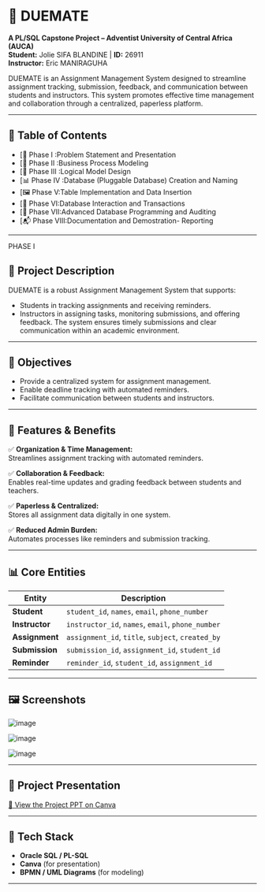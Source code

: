 # 📘 DUEMATE

**A PL/SQL Capstone Project – Adventist University of Central Africa (AUCA)**  
**Student:** Jolie SIFA BLANDINE | **ID:** 26911  
**Instructor:** Eric MANIRAGUHA

DUEMATE is an Assignment Management System designed to streamline assignment tracking, submission, feedback, and communication between students and instructors. This system promotes effective time management and collaboration through a centralized, paperless platform.

---

## 📑 Table of Contents

- [📌 Phase I :Problem Statement and Presentation
- [🎯 Phase II :Business Process Modeling 
- [🚀 Phase III :Logical Model Design
- [📊 Phase IV :Database (Pluggable Database) Creation and Naming
- [🖼️ Phase V:Table Implementation and Data Insertion
- [🔗 Phase VI:Database Interaction and Transactions
- [🧱 Phase VII:Advanced Database Programming and Auditing
- [📬 Phase VIII:Documentation and Demostration- Reporting

---
PHASE I

## 📌 Project Description

DUEMATE is a robust Assignment Management System that supports:
- Students in tracking assignments and receiving reminders.
- Instructors in assigning tasks, monitoring submissions, and offering feedback.
The system ensures timely submissions and clear communication within an academic environment.

---

## 🎯 Objectives

- Provide a centralized system for assignment management.
- Enable deadline tracking with automated reminders.
- Facilitate communication between students and instructors.

---

## 🚀 Features & Benefits

✅ **Organization & Time Management:**  
Streamlines assignment tracking with automated reminders.

✅ **Collaboration & Feedback:**  
Enables real-time updates and grading feedback between students and teachers.

✅ **Paperless & Centralized:**  
Stores all assignment data digitally in one system.

✅ **Reduced Admin Burden:**  
Automates processes like reminders and submission tracking.

---

## 📊 Core Entities

| Entity     | Description |
|------------|-------------|
| **Student**   | `student_id`, `names`, `email`, `phone_number` |
| **Instructor** | `instructor_id`, `names`, `email`, `phone_number` |
| **Assignment** | `assignment_id`, `title`, `subject`, `created_by` |
| **Submission** | `submission_id`, `assignment_id`, `student_id` |
| **Reminder**   | `reminder_id`, `student_id`, `assignment_id` |

---

## 🖼️ Screenshots

![image](https://github.com/user-attachments/assets/d6ebc9ba-1481-4253-882a-07cffa80be2e)


![image](https://github.com/user-attachments/assets/3e40b24d-ed95-4a4f-b486-64be085cf71e)


![image](https://github.com/user-attachments/assets/4fcf1151-0bbd-4d65-9421-0f7403d6a4bf)

---

## 🔗 Project Presentation

[📂 View the Project PPT on Canva](https://www.canva.com/design/DAGi1ak1YMI/m88EmfPKy2lKwC6yI1dMLQ/view?utm_content=DAGi1ak1YMI&utm_campaign=designshare&utm_medium=link2&utm_source=uniquelinks&utlId=h4cff667f44)

---

## 🧱 Tech Stack

- **Oracle SQL / PL-SQL**
- **Canva** (for presentation)
- **BPMN / UML Diagrams** (for modeling)
  

---



